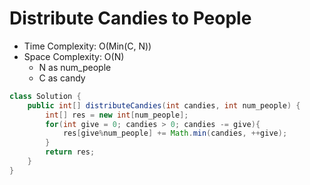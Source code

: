 # Distribute Candies to People

- Time Complexity: O(Min(C, N))
- Space Complexity: O(N)
  - N as num_people
  - C as candy

```java
class Solution {
    public int[] distributeCandies(int candies, int num_people) {
        int[] res = new int[num_people];
        for(int give = 0; candies > 0; candies -= give){
            res[give%num_people] += Math.min(candies, ++give);
        }
        return res;
    }
}
```
